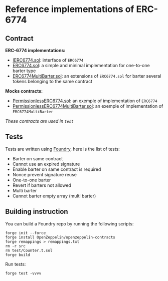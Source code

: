 # Reference implementations of ERC-6774

## Contract

**ERC-6774 implementations:**

- [IERC6774.sol](./contracts/IERC6774.sol): interface of `ERC6774`
- [ERC6774.sol](./contracts/ERC6774.sol): a simple and minimal implementation for one-to-one barter type
- [ERC6774MultiBarter.sol](./contracts/extensions/ERC6774MultiBarter.sol): an extensions of `ERC6774.sol` for barter several tokens belonging to the same contract

**Mocks contracts:**

- [PermissionlessERC6774.sol](./contracts/mocks/PermissionlessERC6774.sol): an exemple of implementation of `ERC6774`
- [PermissionlessERC6774MultiBarter.sol](./contracts/mocks/PermissionlessERC6774MultiBarter.sol): an exemple of implementation of `ERC6774MultiBarter`

_These contracts are used in `test`_

## Tests

Tests are written using [Foundry](https://book.getfoundry.sh/getting-started/installation), here is the list of tests:

- Barter on same contract
- Cannot use an expired signature
- Enable barter on same contract is required
- Nonce prevent signature reuse
- One-to-one barter
- Revert if barters not allowed
- Multi barter
- Cannot barter empty array (multi barter)

## Building instruction

You can build a Foundry repo by running the following scripts:

```
forge init --force
forge install OpenZeppelin/openzeppelin-contracts
forge remappings > remappings.txt
rm -r src
rm test/Counter.t.sol
forge build
```

Run tests:

```
forge test -vvvv
```
